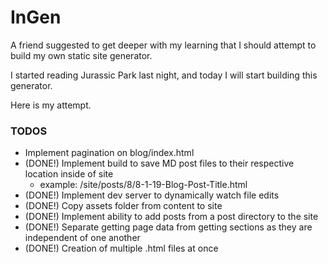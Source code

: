 # InGen
A friend suggested to get deeper with my learning that I should attempt to build my own static site generator.

I started reading Jurassic Park last night, and today I will start building this generator.

Here is my attempt.

### TODOS
- Implement pagination on blog/index.html
- (DONE!) Implement build to save MD post files to their respective location inside of site
  - example: /site/posts/8/8-1-19-Blog-Post-Title.html
- (DONE!) Implement dev server to dynamically watch file edits
- (DONE!) Copy assets folder from content to site
- (DONE!) Implement ability to add posts from a post directory to the site
- (DONE!) Separate getting page data from getting sections as they are independent of one another
- (DONE!) Creation of multiple .html files at once
